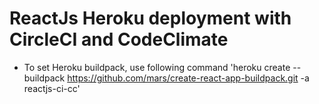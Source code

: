 # ReactJs  Heroku deployment with CircleCI and CodeClimate

* To set Heroku buildpack, use following command
'heroku create --buildpack https://github.com/mars/create-react-app-buildpack.git -a reactjs-ci-cc'